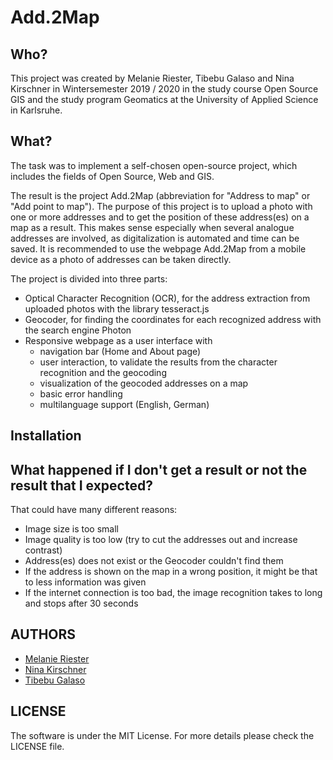 # Add.2Map

## Who?
This project was created by Melanie Riester, Tibebu Galaso and Nina Kirschner in Wintersemester 2019 / 2020 in the study course Open Source GIS and the study program Geomatics at the University of Applied Science in Karlsruhe.

## What?
The task was to implement a self-chosen open-source project, which includes the fields of Open Source, Web and GIS.

The result is the project Add.2Map (abbreviation for "Address to map" or "Add point to map").
The purpose of this project is to upload a photo with one or more addresses and to get the position of these address(es) on a map as a result. This makes sense especially when several analogue addresses are involved, as digitalization is automated and time can be saved.
It is recommended to use the webpage Add.2Map from a mobile device as a photo of addresses can be taken directly.

The project is divided into three parts:
  - Optical Character Recognition (OCR), for the address extraction from uploaded photos with the library tesseract.js
  - Geocoder, for finding the coordinates for each recognized address with the search engine Photon
  - Responsive webpage as a user interface with
      - navigation bar (Home and About page)
      - user interaction, to validate the results from the character recognition and the geocoding
      - visualization of the geocoded addresses on a map
      - basic error handling
      - multilanguage support (English, German)


## Installation



## What happened if I don't get a result or not the result that I expected?

That could have many different reasons:
  - Image size is too small
  - Image quality is too low (try to cut the addresses out and increase contrast)
  - Address(es) does not exist or the Geocoder couldn't find them
  - If the address is shown on the map in a wrong position, it might be that to less information was given
  - If the internet connection is too bad, the image recognition takes to long and stops after 30 seconds


## AUTHORS
  - [Melanie Riester](https://github.com/rime1014 "Link to GitHub Profile")
  - [Nina Kirschner](https://github.com/kini1022 "Link to GitHub Profile")
  - [Tibebu Galaso](https://github.com/tibebuGalaso "Link to GitHub Profile")

## LICENSE
The software is under the MIT License. For more details please check the LICENSE file.
